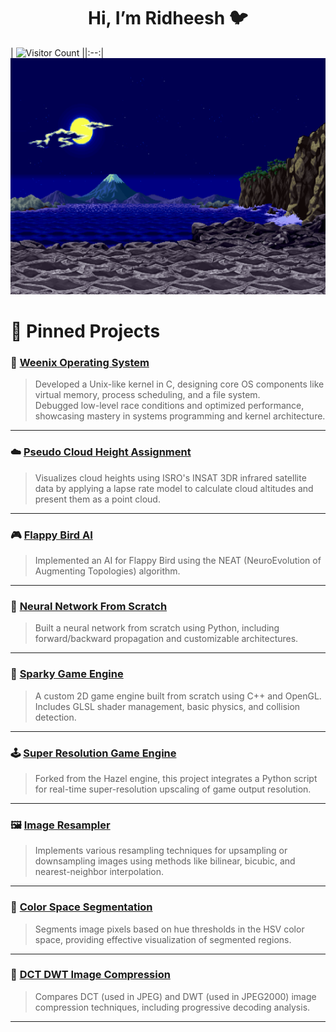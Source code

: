 <div align="center">
<h1> Hi, I’m Ridheesh 🐦 </h1> 
</div>

| ![Visitor Count](https://profile-counter.glitch.me/{RidheeshAmarthya}/count.svg) ||:--:|
<img src="https://github.com/RidheeshAmarthya/RidheeshAmarthya/blob/main/wallpaper.gif">


# 📌 **Pinned Projects**

### 🌌 **[Weenix Operating System](https://github.com/RidheeshAmarthya/weenix-public)**  
> Developed a Unix-like kernel in C, designing core OS components like virtual memory, process scheduling, and a file system.  
> Debugged low-level race conditions and optimized performance, showcasing mastery in systems programming and kernel architecture.

---

### ☁️ **[Pseudo Cloud Height Assignment](https://github.com/RidheeshAmarthya/Pseudo-Cloud-Height-Assignment-ISRO)**  
> Visualizes cloud heights using ISRO's INSAT 3DR infrared satellite data by applying a lapse rate model to calculate cloud altitudes and present them as a point cloud.

---

### 🎮 **[Flappy Bird AI](https://github.com/RidheeshAmarthya/Flappy-Bird-AI)**  
> Implemented an AI for Flappy Bird using the NEAT (NeuroEvolution of Augmenting Topologies) algorithm.

---

### 🧠 **[Neural Network From Scratch](https://github.com/RidheeshAmarthya/Neural_Network)**  
> Built a neural network from scratch using Python, including forward/backward propagation and customizable architectures.

---

### 🚀 **[Sparky Game Engine](https://github.com/RidheeshAmarthya/Spark)**  
> A custom 2D game engine built from scratch using C++ and OpenGL.  
> Includes GLSL shader management, basic physics, and collision detection.

---

### 🕹️ **[Super Resolution Game Engine](https://github.com/RidheeshAmarthya/Tookivi)**  
> Forked from the Hazel engine, this project integrates a Python script for real-time super-resolution upscaling of game output resolution.

---

### 🖼️ **[Image Resampler](https://github.com/RidheeshAmarthya/image-resampler)**  
> Implements various resampling techniques for upsampling or downsampling images using methods like bilinear, bicubic, and nearest-neighbor interpolation.

---

### 🎨 **[Color Space Segmentation](https://github.com/RidheeshAmarthya/color-space-segmentation)**  
> Segments image pixels based on hue thresholds in the HSV color space, providing effective visualization of segmented regions.

---

### 🔗 **[DCT DWT Image Compression](https://github.com/RidheeshAmarthya/DCT-DWT-compression)**  
> Compares DCT (used in JPEG) and DWT (used in JPEG2000) image compression techniques, including progressive decoding analysis.

---
